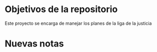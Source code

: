 # Objetivos de la repositorio

Este proyecto se encarga de manejar los planes de la liga de la justicia

# Nuevas notas

